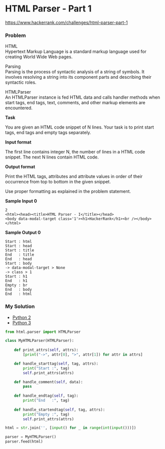 # HTML Parser - Part 1

https://www.hackerrank.com/challenges/html-parser-part-1

### Problem

HTML  
Hypertext Markup Language is a standard markup language used for creating World Wide Web pages.

Parsing   
Parsing is the process of syntactic analysis of a string of symbols. It involves resolving a string into its component parts and describing their syntactic roles.

HTMLParser   
An HTMLParser instance is fed HTML data and calls handler methods when start tags, end tags, text, comments, and other markup elements are encountered.

**Task**

You are given an HTML code snippet of N lines. 
Your task is to print start tags, end tags and empty tags separately.

**Input format**

The first line contains integer N, the number of lines in a HTML code snippet.
The next N lines contain HTML code.

**Output format**

Print the HTML tags, attributes and attribute values in order of their occurrence from top to bottom in the given snippet.  
  
Use proper formatting as explained in the problem statement.

**Sample Input 0**

```
2
<html><head><title>HTML Parser - I</title></head>
<body data-modal-target class='1'><h1>HackerRank</h1><br /></body></html>
```

**Sample Output 0**

```
Start : html
Start : head
Start : title
End   : title
End   : head
Start : body
-> data-modal-target > None
-> class > 1
Start : h1
End   : h1
Empty : br
End   : body
End   : html
```

### My Solution

- [Python 2](python2.py)
- [Python 3](python3.py)
```python
from html.parser import HTMLParser

class MyHTMLParser(HTMLParser):
    
    def print_attrs(self, attrs):
        [print("->", attr[0], ">", attr[1]) for attr in attrs]

    def handle_starttag(self, tag, attrs):
        print("Start :", tag)
        self.print_attrs(attrs)

    def handle_comment(self, data):
        pass
        
    def handle_endtag(self, tag):
        print("End   :", tag)
    
    def handle_startendtag(self, tag, attrs):
        print("Empty :", tag)
        self.print_attrs(attrs)

html = str.join('', [input() for _ in range(int(input()))])

parser = MyHTMLParser()
parser.feed(html)
````